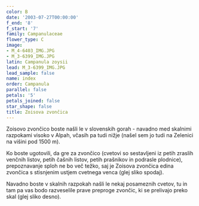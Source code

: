 ```yaml
---
color: B
date: '2003-07-27T00:00:00'
f_end: '8'
f_start: '7'
family: Campanulaceae
flower_type: C
image:
- M_4-6403_IMG.JPG
- M_3-6399_IMG.JPG
latin: Campanula zoysii
lead: M_3-6399_IMG.JPG
lead_sample: false
name: index
order: Campanula
parallel: false
petals: '5'
petals_joined: false
star_shape: false
title: Zoisova zvončica
---
```

Zoisovo zvončico boste našli le v slovenskih gorah - navadno med skalnimi razpokami visoko v Alpah, včasih pa tudi nižje (našel sem jo tudi na Zelenici na višini pod 1500 m).

Ko boste ugotovili, da gre za zvončico (cvetovi so sestavljeni iz petih zraslih venčnih listov, petih čašnih listov, petih prašnikov in podrasle plodnice), prepoznavanje sploh ne bo več težko, saj je Zoisova zvončica edina zvončica s stisnjenim ustjem cvetnega venca (glej sliko spodaj).

Navadno boste v skalnih razpokah našli le nekaj posameznih cvetov, tu in tam pa vas bodo razveselile prave preproge zvončic, ki se prelivajo preko skal (glej sliko desno).
